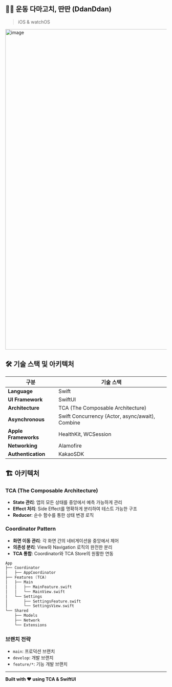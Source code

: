 ## 🏃‍♂️ 운동 다마고치, 딴딴 (DdanDdan)
> iOS & watchOS
<img width="2048" height="1000" alt="image" src="https://github.com/user-attachments/assets/c6c9f620-4941-427d-805f-29ade3c8e3e7" />

## 🛠️ 기술 스택 및 아키텍처

| 구분 | 기술 스택 |
|------|-----------|
| **Language** | Swift |
| **UI Framework** | SwiftUI |
| **Architecture** | TCA (The Composable Architecture) |
| **Asynchronous** | Swift Concurrency (Actor, async/await), Combine |
| **Apple Frameworks** | HealthKit, WCSession |
| **Networking** | Alamofire |
| **Authentication** | KakaoSDK |

## 🏗️ 아키텍처

### TCA (The Composable Architecture)
- **State 관리**: 앱의 모든 상태를 중앙에서 예측 가능하게 관리
- **Effect 처리**: Side Effect를 명확하게 분리하여 테스트 가능한 구조
- **Reducer**: 순수 함수를 통한 상태 변경 로직

### Coordinator Pattern
- **화면 이동 관리**: 각 화면 간의 네비게이션을 중앙에서 제어
- **의존성 분리**: View와 Navigation 로직의 완전한 분리
- **TCA 통합**: Coordinator와 TCA Store의 원활한 연동

```swift
App
├── Coordinator
│   ├── AppCoordinator
├── Features (TCA)
│   ├── Main
│   │   ├── MainFeature.swift
│   │   └── MainView.swift
│   └── Settings
│       ├── SettingsFeature.swift
│       └── SettingsView.swift
└── Shared
    ├── Models
    ├── Network
    └── Extensions
```
### 브랜치 전략
- `main`: 프로덕션 브랜치
- `develop`: 개발 브랜치  
- `feature/*`: 기능 개발 브랜치


---

**Built with ❤️ using TCA & SwiftUI**
